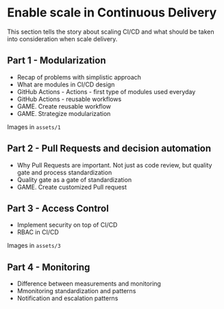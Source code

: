 # Enable scale in Continuous Delivery 

This section tells the story about scaling CI/CD and what should be taken into consideration when scale delivery.

## Part 1 - Modularization

* Recap of problems with simplistic approach
* What are modules in CI/CD design
* GitHub Actions - Actions - first type of modules used everyday
* GitHub Actions - reusable workflows
* GAME. Create reusable workflow
* GAME. Strategize modularization

Images in `assets/1`

## Part 2 - Pull Requests and decision automation

* Why Pull Requests are important. Not just as code review, but quality gate and process standardization  
* Quality gate as a gate of standardization  
* GAME. Create customized Pull request

## Part 3 - Access Control

* Implement security on top of CI/CD  
* RBAC in CI/CD

Images in `assets/3`

## Part 4 - Monitoring

* Difference between measurements and monitoring  
* Mmonitoring standardization and patterns  
* Notification and escalation patterns

